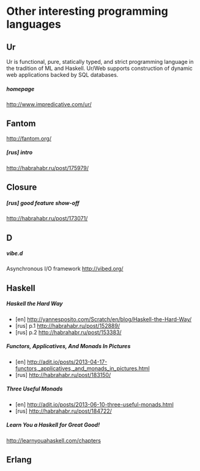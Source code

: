 # Other interesting programming languages


## Ur
Ur is functional, pure, statically typed, and strict programming language in the tradition of ML and Haskell. Ur/Web supports construction of dynamic web applications backed by SQL databases. 
##### homepage
http://www.impredicative.com/ur/


## Fantom
http://fantom.org/
##### [rus] intro
http://habrahabr.ru/post/175979/


## Closure
##### [rus] good feature show-off
http://habrahabr.ru/post/173071/


## D
##### vibe.d
Asynchronous I/O framework
http://vibed.org/


## Haskell
##### Haskell the Hard Way
* [en] http://yannesposito.com/Scratch/en/blog/Haskell-the-Hard-Way/
* [rus] p.1 http://habrahabr.ru/post/152889/
* [rus] p.2 http://habrahabr.ru/post/153383/

##### Functors, Applicatives, And Monads In Pictures
* [en] http://adit.io/posts/2013-04-17-functors,_applicatives,_and_monads_in_pictures.html
* [rus] http://habrahabr.ru/post/183150/

##### Three Useful Monads
* [en] http://adit.io/posts/2013-06-10-three-useful-monads.html
* [rus] http://habrahabr.ru/post/184722/

##### Learn You a Haskell for Great Good!
http://learnyouahaskell.com/chapters

## Erlang
